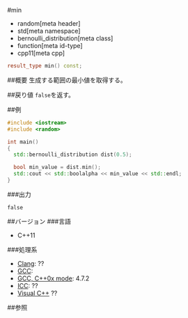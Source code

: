 #min
* random[meta header]
* std[meta namespace]
* bernoulli_distribution[meta class]
* function[meta id-type]
* cpp11[meta cpp]

```cpp
result_type min() const;
```

##概要
生成する範囲の最小値を取得する。


##戻り値
`false`を返す。


##例
```cpp
#include <iostream>
#include <random>

int main()
{
  std::bernoulli_distribution dist(0.5);

  bool min_value = dist.min();
  std::cout << std::boolalpha << min_value << std::endl;
}
```

###出力
```
false
```

##バージョン
###言語
- C++11

###処理系
- [Clang](/implementation.md#clang): ??
- [GCC](/implementation.md#gcc): 
- [GCC, C++0x mode](/implementation.md#gcc): 4.7.2
- [ICC](/implementation.md#icc): ??
- [Visual C++](/implementation.md#visual_cpp) ??


##参照



